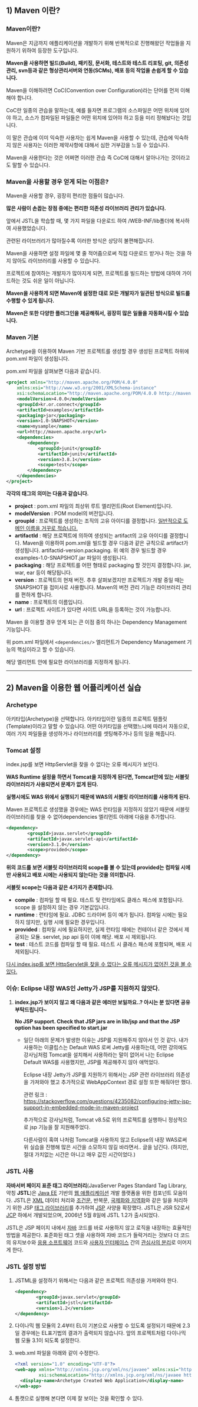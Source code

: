 ## 1) Maven 이란?

### Maven이란?

Maven은 지금까지 애플리케이션을 개발하기 위해 반복적으로 진행해왔던 작업들을 지원하기 위하여 등장한 도구입니다. 

**Maven을 사용하면 빌드(Build), 패키징, 문서화, 테스트와 테스트 리포팅, git, 의존성관리, svn등과 같은 형상관리서버와 연동(SCMs), 배포 등의 작업을 손쉽게 할 수 있습니다.**

Maven을 이해하려면 CoC(Convention over Configuration)라는 단어를 먼저 이해해야 합니다.

CoC란 일종의 관습을 말하는데, 예를 들자면 프로그램의 소스파일은 어떤 위치에 있어야 하고, 소스가 컴파일된 파일들은 어떤 위치에 있어야 하고 등을 미리 정해놨다는 것입니다.

이 말은 관습에 이미 익숙한 사용자는 쉽게 Maven을 사용할 수 있는데, 관습에 익숙하지 않은 사용자는 이러한 제약사항에 대해서 심한 거부감을 느낄 수 있습니다.

Maven을 사용한다는 것은 어쩌면 이러한 관습 즉 CoC에 대해서 알아나가는 것이라고도 말할 수 있습니다. 

### **Maven을 사용할 경우 얻게 되는 이점은?**

Maven을 사용할 경우, 굉장히 편리한 점들이 많습니다.

**많은 사람이 손꼽는 장점 중에는 편리한 의존성 라이브러리 관리가 있습니다.**

앞에서 JSTL을 학습할 때, 몇 가지 파일을 다운로드 하여 /WEB-INF/lib폴더에 복사하여 사용했었습니다.

관련된 라이브러리가 많아질수록 이러한 방식은 상당히 불편해집니다.

Maven을 사용하면 설정 파일에 몇 줄 적어줌으로써 직접 다운로드 받거나 하는 것을 하지 않아도 라이브러리를 사용할 수 있습니다.

프로젝트에 참여하는 개발자가 많아지게 되면, 프로젝트를 빌드하는 방법에 대하여 가이드하는 것도 쉬운 일이 아닙니다.

**Maven을 사용하게 되면 Maven에 설정한 대로 모든 개발자가 일관된 방식으로 빌드를 수행할 수 있게 됩니다.**

**Maven은 또한 다양한 플러그인을 제공해줘서, 굉장히 많은 일들을 자동화시킬 수 있습니다.**

### Maven 기본

Archetype을 이용하여 Maven 기반 프로젝트를 생성할 경우 생성된 프로젝트 하위에 pom.xml 파일이 생성됩니다.

pom.xml 파일을 살펴보면 다음과 같습니다. 

```xml
<project xmlns="http://maven.apache.org/POM/4.0.0"
    xmlns:xsi="http://www.w3.org/2001/XMLSchema-instance"
    xsi:schemaLocation="http://maven.apache.org/POM/4.0.0 http://maven.apache.org/maven-v4_0_0.xsd">
    <modelVersion>4.0.0</modelVersion>
    <groupId>kr.or.connect</groupId>
    <artifactId>examples</artifactId>
    <packaging>jar</packaging>
    <version>1.0-SNAPSHOT</version>
    <name>mysample</name>
    <url>http://maven.apache.org</url>
    <dependencies>
        <dependency>
            <groupId>junit</groupId>
            <artifactId>junit</artifactId>
            <version>3.8.1</version>
            <scope>test</scope>
        </dependency>
    </dependencies>
</project>
```

**각각의 태그의 의미는 다음과 같습니다.**

- **project** : pom.xml 파일의 최상위 루트 엘리먼트(Root Element)입니다.
- **modelVersion** : POM model의 버전입니다. 
- **groupId** : 프로젝트를 생성하는 조직의 고유 아이디를 결정합니다. <u>일반적으로 도메인 이름을 거꾸로 적습니다.</u>
- **artifactId** : 해당 프로젝트에 의하여 생성되는 artifact의 고유 아이디를 결정합니다. Maven을 이용하여 pom.xml을 빌드할 경우 다음과 같은 규칙으로 artifact가 생성됩니다. artifactid-version.packaging. 위 예의 경우 빌드할 경우 examples-1.0-SNAPSHOT.jar 파일이 생성됩니다.
- **packaging** : 해당 프로젝트를 어떤 형태로 packaging 할 것인지 결정합니다. jar, war, ear 등이 해당됩니다.
- **version** : 프로젝트의 현재 버전. 추후 살펴보겠지만 프로젝트가 개발 중일 때는 SNAPSHOT을 접미사로 사용합니다. Maven의 버전 관리 기능은 라이브러리 관리를 편하게 합니다.
- **name** : 프로젝트의 이름입니다.
- **url** : 프로젝트 사이트가 있다면 사이트 URL을 등록하는 것이 가능합니다.

Maven 을 이용할 경우 얻게 되는 큰 이점 중의 하나는 Dependency Management 기능입니다.

위 pom.xml 파일에서 `<dependencies/>` 엘리먼트가 Dependency Management 기능의 핵심이라고 할 수 있습니다.

해당 엘리먼트 안에 필요한 라이브러리를 지정하게 됩니다.

---

## 2) Maven을 이용한 웹 어플리케이션 실습

### Archetype

아키타입(Archetype)을 선택합니다. 아키타입이란 일종의 프로젝트 템플릿(Template)이라고 말할 수 있습니다.
어떤 아키타입을 선택했느냐에 따라서 자동으로, 여러 가지 파일들을 생성하거나 라이브러리를 셋팅해주거나 등의 일을 해줍니다.

### Tomcat 설정

index.jsp를 보면 HttpServlet을 찾을 수 없다는 오류 메시지가 보인다.

**WAS Runtime 설정을 하면서 Tomcat을 지정하게 된다면, Tomcat안에 있는 서블릿 라이브러리가 사용되면서 문제가 없게 된다.**

**실행시에도 WAS 위에서 실행되기 때문에 WAS의 서블릿 라이브러리를 사용하게 된다.**

Maven 프로젝트로 생성했을 경우에는 WAS 런타임을 지정하지 않았기 때문에 서블릿 라이브러리를 찾을 수 없어dependencies 엘리먼트 아래에 다음을 추가합니다.

```xml
<dependency>
        <groupId>javax.servlet</groupId>
        <artifactId>javax.servlet-api</artifactId>
        <version>3.1.0</version>
        <scope>provided</scope>
</dependency>
```

**위의 코드를 보면 서블릿 라이브러리의 scope를 볼 수 있는데 provided는 컴파일 시에만 사용되고 배포 시에는 사용되지 않는다는 것을 의미합니다.**

**서블릿 scope는 다음과 같은 4가지가 존재합니다.**

- **compile** : 컴파일 할 때 필요. 테스트 및 런타임에도 클래스 패스에 포함됩니다. scope 을 설정하지 않는 경우 기본값입니다.
- **runtime** : 런타임에 필요. JDBC 드라이버 등이 예가 됩니다. 컴파일 시에는 필요하지 않지만, 실행 시에 필요한 경우입니다.
- **provided** : 컴파일 시에 필요하지만, 실제 런타임 때에는 컨테이너 같은 것에서 제공되는 모듈. servlet, jsp api 등이 이에 해당. 배포 시 제외됩니다. 
- **test** : 테스트 코드를 컴파일 할 때 필요. 테스트 시 클래스 패스에 포함되며, 배포 시 제외됩니다.

<u>다시 index.jsp를 보면 HttpServlet을 찾을 수 없다는 오류 메시지가 없어진 것을 볼 수 있다.</u>

### 이슈: Eclipse 내장 WAS인 Jetty가 JSP를 지원하지 않앗다.

1. **index.jsp가 보이지 않고 왜 다음과 같은 에러만 보일까요..? 아시는 분 있다면 공유 부탁드립니다~**

   **No JSP support. Check that JSP jars are in lib/jsp and that the JSP option has been specified to start.jar**

   - 일단 아래의 문제가 발생한 이유는 JSP를 지원해주지 않아서 인 것 같다. 내가 사용하는 이클립스는 Default WAS 로써 Jetty를 사용하는데, 어떤 강의에도 강사님처럼 Tomcat을 설치해서 사용하라는 말이 없어서 나는 Eclipse Default WAS를 사용했지만, JSP를 제공해주지 않아 애먹었다.

      

     Eclipse 내장 Jetty가 JSP를 지원하기 위해서는 JSP 관련 라이브러리 의존성을 가져와야 했고 추가적으로 WebAppContext 경로 설정 또한 해줘야만 했다. 

     관련 링크 : https://stackoverflow.com/questions/4235082/configuring-jetty-jsp-support-in-embedded-mode-in-maven-project

      

     추가적으로 강사님처럼, Tomcat v8.5로 위의 프로젝트를 실행하니 정상적으로 jsp 기능을 잘 지원해주었다.

      

     다른사람이 혹여 나처럼 Tomcat을 사용하지 않고 Eclipse의 내장 WAS로써 위 실습을 진행해 많은 시간을 소모하지 않길 바라면서.. 글을 남긴다. (하지만, 절대 가치없는 시간은 아니고 매우 값진 시간이었다.)

### JSTL 사용

**자바서버 페이지 표준 태그 라이브러리**(JavaServer Pages Standard Tag Library, 약칭 **JSTL**)은 [Java EE](https://ko.wikipedia.org/wiki/Java_EE) 기반의 [웹 애플리케이션](https://ko.wikipedia.org/wiki/웹_애플리케이션) 개발 플랫폼을 위한 컴포넌트 모음이다. JSTL은 [XML](https://ko.wikipedia.org/wiki/XML) 데이터 처리와 [조건문](https://ko.wikipedia.org/wiki/조건문), 반복문, [국제화와 지역화](https://ko.wikipedia.org/wiki/국제화와_지역화)와 같은 일을 처리하기 위한 JSP [태그 라이브러리](https://ko.wikipedia.org/w/index.php?title=태그_라이브러리&action=edit&redlink=1)를 추가하여 [JSP](https://ko.wikipedia.org/wiki/자바서버_페이지) 사양을 확장했다. JSTL은 JSR 52로서 [JCP](https://ko.wikipedia.org/wiki/자바_커뮤니티_프로세스) 하에서 개발되었으며, 2006년 5월 8일에 JSTL 1.2가 출시되었다.

JSTL은 JSP 페이지 내에서 [자바](https://ko.wikipedia.org/wiki/자바_(프로그래밍_언어)) 코드를 바로 사용하지 않고 로직을 내장하는 효율적인 방법을 제공한다. 표준화된 태그 셋을 사용하여 자바 코드가 들락거리는 것보다 더 코드의 유지보수와 [응용 소프트웨어](https://ko.wikipedia.org/wiki/응용_소프트웨어) 코드와 [사용자 인터페이스](https://ko.wikipedia.org/wiki/사용자_인터페이스) 간의 [관심사의 분리](https://ko.wikipedia.org/wiki/관심사의_분리)로 이어지게 한다.

### JSTL 설정 방법

1. JSTML을 설정하기 위해서는 다음과 같은 프로젝트 의존성을 가져와야 한다.

   ```xml
   <dependency>
           <groupId>javax.servlet</groupId>
           <artifactId>jstl</artifactId>
           <version>1.2</version>
   </dependency>
   ```

2. 다이나믹 웹 모듈의 2.4부터 EL이 기본으로 사용할 수 있도록 설정되기 때문에 2.3일 경우에는 EL표기법의 결과가 출력되지 않습니다. 앞의 프로젝트처럼 다이나믹 웹 모듈 3.1이 되도록 설정한다.

3. web.xml 파일을 아래와 같이 수정한다.

   ```xml
   <?xml version="1.0" encoding="UTF-8"?>
   <web-app xmlns="http://xmlns.jcp.org/xml/ns/javaee" xmlns:xsi="http://www.w3.org/2001/XMLSchema-instance" 
            xsi:schemaLocation="http://xmlns.jcp.org/xml/ns/javaee http://xmlns.jcp.org/xml/ns/javaee/web-app_3_1.xsd" version="3.1">
     <display-name>Archetype Created Web Application</display-name>
   </web-app>
   ```

4. 톰캣으로 실행해 본다면 이제 잘 보이는 것을 확인할 수 있다.

























